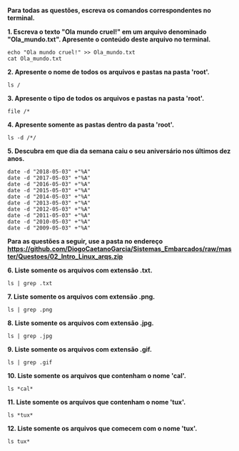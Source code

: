 **Para todas as questões, escreva os comandos correspondentes no terminal.**

**1. Escreva o texto "Ola mundo cruel!" em um arquivo denominado "Ola_mundo.txt". Apresente o conteúdo deste arquivo no terminal.**
```
echo "Ola mundo cruel!" >> Ola_mundo.txt
cat Ola_mundo.txt
```

**2. Apresente o nome de todos os arquivos e pastas na pasta 'root'.**
```
ls /
```

**3. Apresente o tipo de todos os arquivos e pastas na pasta 'root'.**
```
file /*
```

**4. Apresente somente as pastas dentro da pasta 'root'.**
```
ls -d /*/
```

**5. Descubra em que dia da semana caiu o seu aniversário nos últimos dez anos.**
```
date -d "2018-05-03" +"%A"
date -d "2017-05-03" +"%A"
date -d "2016-05-03" +"%A"
date -d "2015-05-03" +"%A"
date -d "2014-05-03" +"%A"
date -d "2013-05-03" +"%A"
date -d "2012-05-03" +"%A"
date -d "2011-05-03" +"%A"
date -d "2010-05-03" +"%A"
date -d "2009-05-03" +"%A"
```

**Para as questões a seguir, use a pasta no endereço https://github.com/DiogoCaetanoGarcia/Sistemas_Embarcados/raw/master/Questoes/02_Intro_Linux_arqs.zip**

**6. Liste somente os arquivos com extensão .txt.**
```
ls | grep .txt
```

**7. Liste somente os arquivos com extensão .png.**
```
ls | grep .png
```

**8. Liste somente os arquivos com extensão .jpg.**
```
ls | grep .jpg
```

**9. Liste somente os arquivos com extensão .gif.**
```
ls | grep .gif
```

**10. Liste somente os arquivos que contenham o nome 'cal'.**
```
ls *cal*
```

**11. Liste somente os arquivos que contenham o nome 'tux'.**
```
ls *tux*
```

**12. Liste somente os arquivos que comecem com o nome 'tux'.**
```
ls tux*
```
